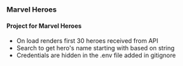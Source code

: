 ### Marvel Heroes

#### Project for Marvel Heroes

- On load renders first 30 heroes received from API
- Search to get hero's name starting with based on string
- Credentials are hidden in the .env file added in gitignore
